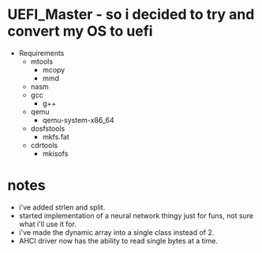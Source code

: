 # UEFI_Master - so i decided to try and convert my OS to uefi

- Requirements
    - mtools
        - mcopy
        - mmd
    - nasm
    - gcc
        - g++
    - qemu
        - qemu-system-x86_64
    - dosfstools
        - mkfs.fat
    - cdrtools
        - mkisofs

# notes
- i've added strlen and split.
- started implementation of a neural network thingy just for funs, not sure what i'll use it for.
- i've made the dynamic array into a single class instead of 2.
- AHCI driver now has the ability to read single bytes at a time.